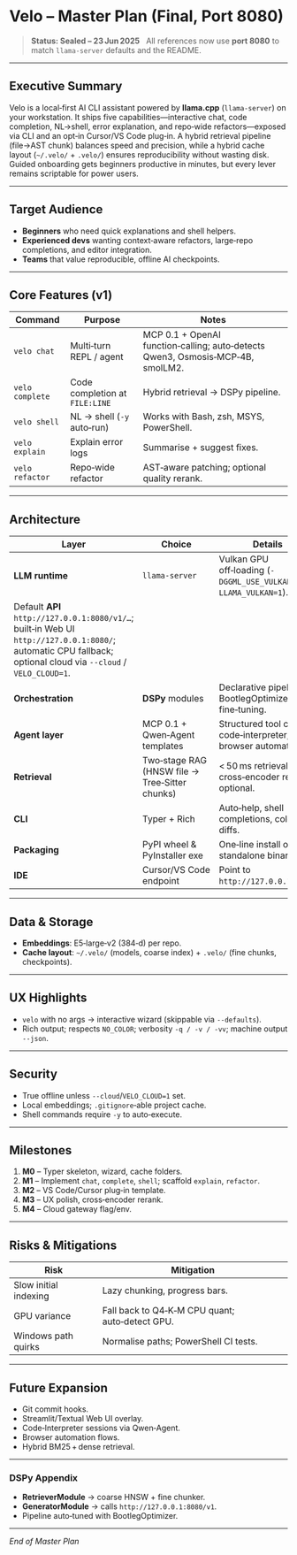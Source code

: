 # Velo – Master Plan (Final, Port 8080)

> **Status: Sealed – 23 Jun 2025**   All references now use **port 8080** to match `llama-server` defaults and the README.

---

## Executive Summary
Velo is a local‑first AI CLI assistant powered by **llama.cpp** (`llama-server`) on your workstation. It ships five capabilities—interactive chat, code completion, NL→shell, error explanation, and repo‑wide refactors—exposed via CLI and an opt‑in Cursor/VS Code plug‑in. A hybrid retrieval pipeline (file→AST chunk) balances speed and precision, while a hybrid cache layout (`~/.velo/` + `.velo/`) ensures reproducibility without wasting disk. Guided onboarding gets beginners productive in minutes, but every lever remains scriptable for power users.

---

## Target Audience
* **Beginners** who need quick explanations and shell helpers.  
* **Experienced devs** wanting context‑aware refactors, large‑repo completions, and editor integration.  
* **Teams** that value reproducible, offline AI checkpoints.

---

## Core Features (v1)
| Command | Purpose | Notes |
|---------|---------|-------|
| `velo chat` | Multi‑turn REPL / agent | MCP 0.1 + OpenAI function‑calling; auto‑detects Qwen3, Osmosis‑MCP‑4B, smolLM2. |
| `velo complete` | Code completion at `FILE:LINE` | Hybrid retrieval → DSPy pipeline. |
| `velo shell` | NL → shell (`-y` auto‑run) | Works with Bash, zsh, MSYS, PowerShell. |
| `velo explain` | Explain error logs | Summarise + suggest fixes. |
| `velo refactor` | Repo‑wide refactor | AST‑aware patching; optional quality rerank. |

---

## Architecture
| Layer | Choice | Details |
|-------|--------|---------|
| **LLM runtime** | `llama-server` | Vulkan GPU off‑loading (`-DGGML_USE_VULKAN=ON` / `LLAMA_VULKAN=1`).  
Default **API** `http://127.0.0.1:8080/v1/…`; built‑in Web UI `http://127.0.0.1:8080/`; automatic CPU fallback; optional cloud via `--cloud` / `VELO_CLOUD=1`. |
| **Orchestration** | **DSPy** modules | Declarative pipelines; BootlegOptimizer fine‑tuning. |
| **Agent layer** | MCP 0.1 + Qwen‑Agent templates | Structured tool calls, code‑interpreter, browser automation. |
| **Retrieval** | Two‑stage RAG (HNSW file → Tree‑Sitter chunks) | < 50 ms retrieval; cross‑encoder rerank optional. |
| **CLI** | Typer + Rich | Auto‑help, shell completions, colorful diffs. |
| **Packaging** | PyPI wheel & PyInstaller exe | One‑line install or standalone binary. |
| **IDE** | Cursor/VS Code endpoint | Point to `http://127.0.0.1:8080`. |

---

## Data & Storage
* **Embeddings**: E5‑large‑v2 (384‑d) per repo.  
* **Cache layout**: `~/.velo/` (models, coarse index) + `.velo/` (fine chunks, checkpoints).

---

## UX Highlights
* `velo` with no args → interactive wizard (skippable via `--defaults`).  
* Rich output; respects `NO_COLOR`; verbosity `-q / -v / -vv`; machine output `--json`.

---

## Security
* True offline unless `--cloud`/`VELO_CLOUD=1` set.  
* Local embeddings; `.gitignore`‑able project cache.  
* Shell commands require `-y` to auto‑execute.

---

## Milestones
1. **M0** – Typer skeleton, wizard, cache folders.  
2. **M1** – Implement `chat`, `complete`, `shell`; scaffold `explain`, `refactor`.  
3. **M2** – VS Code/Cursor plug‑in template.  
4. **M3** – UX polish, cross‑encoder rerank.  
5. **M4** – Cloud gateway flag/env.

---

## Risks & Mitigations
| Risk | Mitigation |
|------|-----------|
| Slow initial indexing | Lazy chunking, progress bars. |
| GPU variance | Fall back to Q4‑K‑M CPU quant; auto‑detect GPU. |
| Windows path quirks | Normalise paths; PowerShell CI tests. |

---

## Future Expansion
* Git commit hooks.  
* Streamlit/Textual Web UI overlay.  
* Code‑Interpreter sessions via Qwen‑Agent.  
* Browser automation flows.  
* Hybrid BM25 + dense retrieval.

---

### DSPy Appendix
* **RetrieverModule** → coarse HNSW + fine chunker.  
* **GeneratorModule** → calls `http://127.0.0.1:8080/v1`.  
* Pipeline auto‑tuned with BootlegOptimizer.

---

_End of Master Plan_


